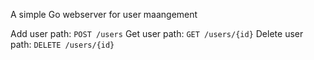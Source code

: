 A simple Go webserver for user maangement

Add user path: `POST /users`
Get user path: `GET /users/{id}`
Delete user path: `DELETE /users/{id}`
